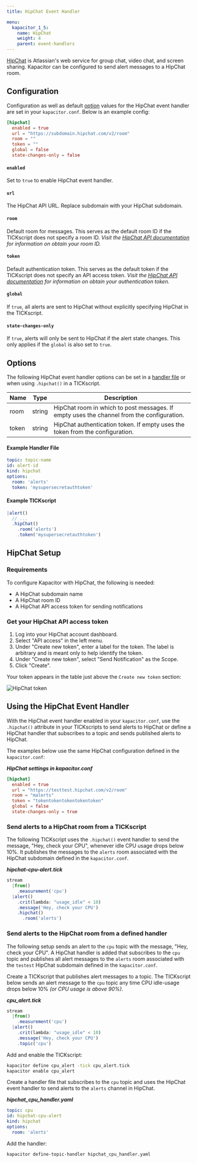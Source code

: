 ```yaml
---
title: HipChat Event Handler

menu:
  kapacitor_1_5:
    name: HipChat
    weight: 4
    parent: event-handlers
---
```


[HipChat](https://www.hipchat.com/) is Atlassian's web service for group chat,
video chat, and screen sharing.
Kapacitor can be configured to send alert messages to a HipChat room.

## Configuration
Configuration as well as default [option](#options) values for the HipChat event handler are set in your `kapacitor.conf`.
Below is an example config:

```toml
[hipchat]
  enabled = true
  url = "https://subdomain.hipchat.com/v2/room"
  room = ""
  token = ""
  global = false
  state-changes-only = false
```

#### `enabled`
Set to `true` to enable HipChat event handler.

#### `url`
The HipChat API URL. Replace subdomain with your HipChat subdomain.

#### `room`
Default room for messages.
This serves as the default room ID if the TICKscript does not specify a room ID.
_Visit the [HipChat API documentation](https://www.hipchat.com/docs/apiv2) for information on obtain your room ID._

#### `token`
Default authentication token.
This serves as the default token if the TICKscript does not specify an API access token.
_Visit the [HipChat API documentation](https://www.hipchat.com/docs/apiv2) for information on obtain your authentication token._

#### `global`
If `true`, all alerts are sent to HipChat without explicitly specifying HipChat in the TICKscript.

#### `state-changes-only`
If `true`, alerts will only be sent to HipChat if the alert state changes.
This only applies if the `global` is also set to `true`.

## Options
The following HipChat event handler options can be set in a [handler file](/kapacitor/v1.5/event_handlers/#handler-file) or when using `.hipchat()` in a TICKscript.

| Name  | Type   | Description                                                                               |
| ----  | ----   | -----------                                                                               |
| room  | string | HipChat room in which to post messages. If empty uses the channel from the configuration. |
| token | string | HipChat authentication token. If empty uses the token from the configuration.             |

#### Example Handler File
```yaml
topic: topic-name
id: alert-id
kind: hipchat
options:
  room: 'alerts'
  token: 'mysupersecretauthtoken'
```

#### Example TICKscript
```js
|alert()
  // ...
  .hipChat()
    .room('alerts')
    .token('mysupersecretauthtoken')
```


## HipChat Setup

### Requirements

To configure Kapacitor with HipChat, the following is needed:

* A HipChat subdomain name
* A HipChat room ID
* A HipChat API access token for sending notifications

### Get your HipChat API access token

1. Log into your HipChat account dashboard.
2. Select "API access" in the left menu.
3. Under "Create new token", enter a label for the token. The label is arbitrary and is meant only to help identify the token.
4. Under "Create new token", select "Send Notification" as the Scope.
5. Click "Create".

Your token appears in the table just above the `Create new token` section:

![HipChat token](/img/kapacitor/hipchat-token.png)


##  Using the HipChat Event Handler
With the HipChat event handler enabled in your `kapacitor.conf`, use the `.hipchat()` attribute in your TICKscripts to send alerts to HipChat or define a HipChat handler that subscribes to a topic and sends published alerts to HipChat.

The examples below use the same HipChat configuration defined in the `kapacitor.conf`:

_**HipChat settings in kapacitor.conf**_  
```toml
[hipchat]
  enabled = true
  url = "https://testtest.hipchat.com/v2/room"
  room = "malerts"
  token = "tokentokentokentokentoken"
  global = false
  state-changes-only = true
```

### Send alerts to a HipChat room from a TICKscript

The following TICKscript uses the `.hipchat()` event handler to send the message, "Hey, check your CPU", whenever idle CPU usage drops below 10%. It publishes the messages to the `alerts` room associated with the HipChat subdomain defined in the `kapacitor.conf`.

_**hipchat-cpu-alert.tick**_  
```js
stream
  |from()
    .measurement('cpu')
  |alert()
    .crit(lambda: "usage_idle" < 10)
    .message('Hey, check your CPU')
    .hipchat()
      .room('alerts')
```

### Send alerts to the HipChat room from a defined handler

The following setup sends an alert to the `cpu` topic with the message, "Hey, check your CPU". A HipChat handler is added that subscribes to the `cpu` topic and publishes all alert messages to the `alerts` room associated with the `testest` HipChat subdomain defined in the `kapacitor.conf`.

Create a TICKscript that publishes alert messages to a topic.
The TICKscript below sends an alert message to the `cpu` topic any time CPU idle-usage drops below 10% _(or CPU usage is above 90%)_.

_**cpu\_alert.tick**_
```js
stream
  |from()
    .measurement('cpu')
  |alert()
    .crit(lambda: "usage_idle" < 10)
    .message('Hey, check your CPU')
    .topic('cpu')
```

Add and enable the TICKscript:

```bash
kapacitor define cpu_alert -tick cpu_alert.tick
kapacitor enable cpu_alert
```

Create a handler file that subscribes to the `cpu` topic and uses the HipChat event handler to send alerts to the `alerts` channel in HipChat.

_**hipchat\_cpu\_handler.yaml**_
```yaml
topic: cpu
id: hipchat-cpu-alert
kind: hipchat
options:
  room: 'alerts'
```

Add the handler:

```bash
kapacitor define-topic-handler hipchat_cpu_handler.yaml
```
